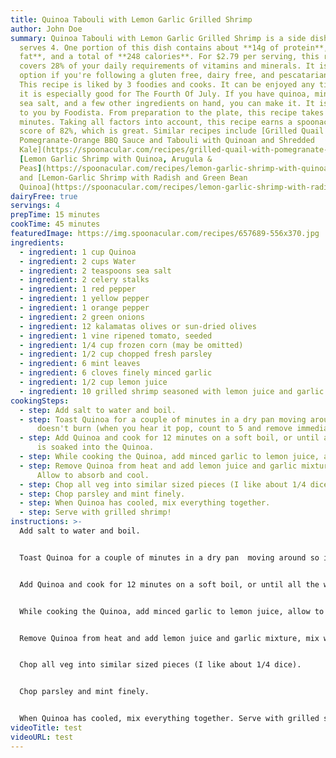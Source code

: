 ```yaml
---
title: Quinoa Tabouli with Lemon Garlic Grilled Shrimp
author: John Doe
summary: Quinoa Tabouli with Lemon Garlic Grilled Shrimp is a side dish that
  serves 4. One portion of this dish contains about **14g of protein**, **3g of
  fat**, and a total of **248 calories**. For $2.79 per serving, this recipe
  covers 28% of your daily requirements of vitamins and minerals. It is a good
  option if you're following a gluten free, dairy free, and pescatarian diet.
  This recipe is liked by 3 foodies and cooks. It can be enjoyed any time, but
  it is especially good for The Fourth Of July. If you have quinoa, mint leaves,
  sea salt, and a few other ingredients on hand, you can make it. It is brought
  to you by Foodista. From preparation to the plate, this recipe takes about 45
  minutes. Taking all factors into account, this recipe earns a spoonacular
  score of 82%, which is great. Similar recipes include [Grilled Quail with
  Pomegranate-Orange BBQ Sauce and Tabouli with Quinoan and Shredded
  Kale](https://spoonacular.com/recipes/grilled-quail-with-pomegranate-orange-bbq-sauce-and-tabouli-with-quinoa-and-shredded-kale-286151),
  [Lemon Garlic Shrimp with Quinoa, Arugula &
  Peas](https://spoonacular.com/recipes/lemon-garlic-shrimp-with-quinoa-arugula-peas-556991),
  and [Lemon-Garlic Shrimp with Radish and Green Bean
  Quinoa](https://spoonacular.com/recipes/lemon-garlic-shrimp-with-radish-and-green-bean-quinoa-1422009).
dairyFree: true
servings: 4
prepTime: 15 minutes
cookTime: 45 minutes
featuredImage: https://img.spoonacular.com/recipes/657689-556x370.jpg
ingredients:
  - ingredient: 1 cup Quinoa
  - ingredient: 2 cups Water
  - ingredient: 2 teaspoons sea salt
  - ingredient: 2 celery stalks
  - ingredient: 1 red pepper
  - ingredient: 1 yellow pepper
  - ingredient: 1 orange pepper
  - ingredient: 2 green onions
  - ingredient: 12 kalamatas olives or sun-dried olives
  - ingredient: 1 vine ripened tomato, seeded
  - ingredient: 1/4 cup frozen corn (may be omitted)
  - ingredient: 1/2 cup chopped fresh parsley
  - ingredient: 6 mint leaves
  - ingredient: 6 cloves finely minced garlic
  - ingredient: 1/2 cup lemon juice
  - ingredient: 10 grilled shrimp seasoned with lemon juice and garlic
cookingSteps:
  - step: Add salt to water and boil.
  - step: Toast Quinoa for a couple of minutes in a dry pan moving around so it
      doesn't burn (when you hear it pop, count to 5 and remove immediately)
  - step: Add Quinoa and cook for 12 minutes on a soft boil, or until all the water
      is soaked into the Quinoa.
  - step: While cooking the Quinoa, add minced garlic to lemon juice, allow to sit.
  - step: Remove Quinoa from heat and add lemon juice and garlic mixture, mix well.
      Allow to absorb and cool.
  - step: Chop all veg into similar sized pieces (I like about 1/4 dice).
  - step: Chop parsley and mint finely.
  - step: When Quinoa has cooled, mix everything together.
  - step: Serve with grilled shrimp!
instructions: >-
  Add salt to water and boil.


  Toast Quinoa for a couple of minutes in a dry pan  moving around so it doesn't burn (when you hear it pop, count to 5 and remove immediately)


  Add Quinoa and cook for 12 minutes on a soft boil, or until all the water is soaked into the Quinoa.


  While cooking the Quinoa, add minced garlic to lemon juice, allow to sit.


  Remove Quinoa from heat and add lemon juice and garlic mixture, mix well. Allow to absorb and cool.


  Chop all veg into similar sized pieces (I like about 1/4 dice).


  Chop parsley and mint finely.


  When Quinoa has cooled, mix everything together. Serve with grilled shrimp!
videoTitle: test
videoURL: test
---
```

